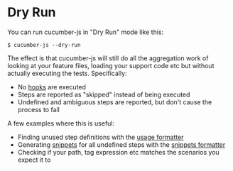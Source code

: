 # Dry Run

You can run cucumber-js in "Dry Run" mode like this:

```shell
$ cucumber-js --dry-run
```

The effect is that cucumber-js will still do all the aggregation work of looking at your feature files, loading your support code etc but without actually executing the tests. Specifically:

- No [hooks](./support_files/hooks.md) are executed
- Steps are reported as "skipped" instead of being executed
- Undefined and ambiguous steps are reported, but don't cause the process to fail

A few examples where this is useful:

- Finding unused step definitions with the [usage formatter](./formatters.md#usage)
- Generating [snippets](./snippets.md) for all undefined steps with the [snippets formatter](./formatters.md#snippets)
- Checking if your path, tag expression etc matches the scenarios you expect it to


